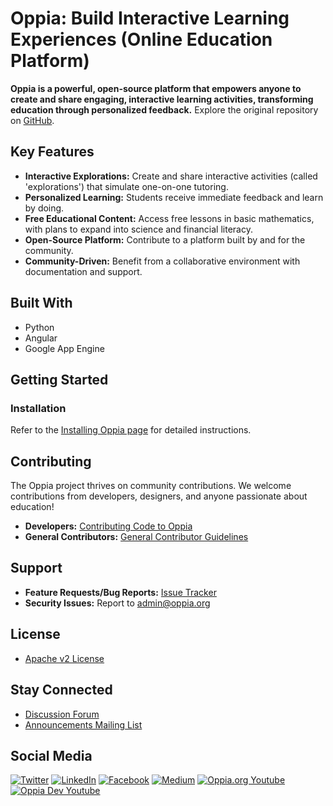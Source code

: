 # Oppia: Build Interactive Learning Experiences (Online Education Platform)

**Oppia is a powerful, open-source platform that empowers anyone to create and share engaging, interactive learning activities, transforming education through personalized feedback.** Explore the original repository on [GitHub](https://github.com/oppia/oppia).

## Key Features

*   **Interactive Explorations:** Create and share interactive activities (called 'explorations') that simulate one-on-one tutoring.
*   **Personalized Learning:** Students receive immediate feedback and learn by doing.
*   **Free Educational Content:** Access free lessons in basic mathematics, with plans to expand into science and financial literacy.
*   **Open-Source Platform:** Contribute to a platform built by and for the community.
*   **Community-Driven:** Benefit from a collaborative environment with documentation and support.

## Built With

*   Python
*   Angular
*   Google App Engine

## Getting Started

### Installation

Refer to the [Installing Oppia page](https://github.com/oppia/oppia/wiki/Installing-Oppia) for detailed instructions.

## Contributing

The Oppia project thrives on community contributions.  We welcome contributions from developers, designers, and anyone passionate about education!

*   **Developers:** [Contributing Code to Oppia](https://github.com/oppia/oppia/wiki/Contributing-code-to-Oppia#setting-things-up)
*   **General Contributors:** [General Contributor Guidelines](https://github.com/oppia/oppia/wiki)

## Support

*   **Feature Requests/Bug Reports:**  [Issue Tracker](https://github.com/oppia/oppia/issues/new/choose)
*   **Security Issues:**  Report to admin@oppia.org

## License

*   [Apache v2 License](https://github.com/oppia/oppia/blob/develop/LICENSE)

## Stay Connected

*   [Discussion Forum](https://github.com/oppia/oppia/discussions)
*   [Announcements Mailing List](http://groups.google.com/group/oppia-announce)

## Social Media

[![Twitter](https://img.shields.io/badge/twitter-1DA1F2.svg?&style=for-the-badge&logo=twitter&logoColor=white)][twitter]
[![LinkedIn](https://img.shields.io/badge/linkedin-0077B5.svg?&style=for-the-badge&logo=linkedin&logoColor=white)][LinkedIn]
[![Facebook](https://img.shields.io/badge/facebook-1877F2.svg?&style=for-the-badge&logo=facebook&logoColor=white)][Facebook]
[![Medium](https://img.shields.io/badge/medium-12100E.svg?&style=for-the-badge&logo=medium&logoColor=white)][medium]
[![Oppia.org Youtube](https://img.shields.io/badge/oppia.org%20youtube-FF0000.svg?&style=for-the-badge&logo=youtube&logoColor=white)][oppia-org-youtube]
[![Oppia Dev Youtube](https://img.shields.io/badge/oppia%20dev%20youtube-FF0000.svg?&style=for-the-badge&logo=youtube&logoColor=white)][dev-youtube]

[twitter]: https://twitter.com/oppiaorg
[linkedIn]: https://www.linkedin.com/company/oppia-org/
[medium]: https://medium.com/@oppia.org
[facebook]: https://www.facebook.com/oppiaorg/
[oppia-org-youtube]: https://www.youtube.com/channel/UC5c1G7BNDCfv1rczcBp9FPw
[dev-youtube]: https://www.youtube.com/channel/UCsrAX-oeqm0-NIQzQrdiUkQ